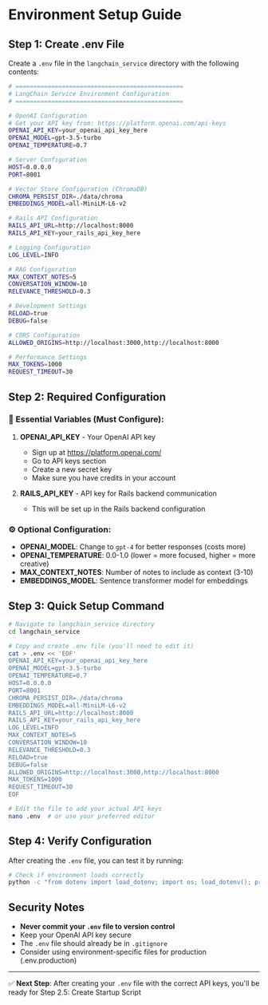 # Environment Setup Guide

## Step 1: Create .env File

Create a `.env` file in the `langchain_service` directory with the following contents:

```bash
# ===============================================
# LangChain Service Environment Configuration
# ===============================================

# OpenAI Configuration
# Get your API key from: https://platform.openai.com/api-keys
OPENAI_API_KEY=your_openai_api_key_here
OPENAI_MODEL=gpt-3.5-turbo
OPENAI_TEMPERATURE=0.7

# Server Configuration  
HOST=0.0.0.0
PORT=8001

# Vector Store Configuration (ChromaDB)
CHROMA_PERSIST_DIR=./data/chroma
EMBEDDINGS_MODEL=all-MiniLM-L6-v2

# Rails API Configuration
RAILS_API_URL=http://localhost:8000
RAILS_API_KEY=your_rails_api_key_here

# Logging Configuration
LOG_LEVEL=INFO

# RAG Configuration
MAX_CONTEXT_NOTES=5
CONVERSATION_WINDOW=10
RELEVANCE_THRESHOLD=0.3

# Development Settings
RELOAD=true
DEBUG=false

# CORS Configuration
ALLOWED_ORIGINS=http://localhost:3000,http://localhost:8000

# Performance Settings
MAX_TOKENS=1000
REQUEST_TIMEOUT=30
```

## Step 2: Required Configuration

### 🔑 Essential Variables (Must Configure):

1. **OPENAI_API_KEY** - Your OpenAI API key
   - Sign up at https://platform.openai.com/
   - Go to API keys section
   - Create a new secret key
   - Make sure you have credits in your account

2. **RAILS_API_KEY** - API key for Rails backend communication
   - This will be set up in the Rails backend configuration

### ⚙️ Optional Configuration:

- **OPENAI_MODEL**: Change to `gpt-4` for better responses (costs more)
- **OPENAI_TEMPERATURE**: 0.0-1.0 (lower = more focused, higher = more creative)  
- **MAX_CONTEXT_NOTES**: Number of notes to include as context (3-10)
- **EMBEDDINGS_MODEL**: Sentence transformer model for embeddings

## Step 3: Quick Setup Command

```bash
# Navigate to langchain_service directory
cd langchain_service

# Copy and create .env file (you'll need to edit it)
cat > .env << 'EOF'
OPENAI_API_KEY=your_openai_api_key_here
OPENAI_MODEL=gpt-3.5-turbo
OPENAI_TEMPERATURE=0.7
HOST=0.0.0.0
PORT=8001
CHROMA_PERSIST_DIR=./data/chroma
EMBEDDINGS_MODEL=all-MiniLM-L6-v2
RAILS_API_URL=http://localhost:8000
RAILS_API_KEY=your_rails_api_key_here
LOG_LEVEL=INFO
MAX_CONTEXT_NOTES=5
CONVERSATION_WINDOW=10
RELEVANCE_THRESHOLD=0.3
RELOAD=true
DEBUG=false
ALLOWED_ORIGINS=http://localhost:3000,http://localhost:8000
MAX_TOKENS=1000
REQUEST_TIMEOUT=30
EOF

# Edit the file to add your actual API keys
nano .env  # or use your preferred editor
```

## Step 4: Verify Configuration

After creating the `.env` file, you can test it by running:

```bash
# Check if environment loads correctly
python -c "from dotenv import load_dotenv; import os; load_dotenv(); print('OpenAI Key loaded:', bool(os.getenv('OPENAI_API_KEY')))"
```

## Security Notes

- **Never commit your `.env` file to version control**
- Keep your OpenAI API key secure
- The `.env` file should already be in `.gitignore`
- Consider using environment-specific files for production (.env.production)

---

✅ **Next Step**: After creating your `.env` file with the correct API keys, you'll be ready for Step 2.5: Create Startup Script 